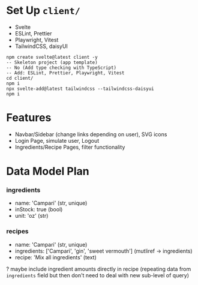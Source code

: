 # Set Up `client/`

- Svelte
- ESLint, Prettier
- Playwright, Vitest
- TailwindCSS, daisyUI

```
npm create svelte@latest client -y
-- Skeleton project (app template)
-- No (Add type checking with TypeScript)
-- Add: ESLint, Prettier, Playwright, Vitest
cd client/
npm i
npx svelte-add@latest tailwindcss --tailwindcss-daisyui
npm i
```

# Features

- Navbar/Sidebar (change links depending on user), SVG icons
- Login Page, simulate user, Logout
- Ingredients/Recipe Pages, filter functionality

# Data Model Plan

### ingredients
- name: 'Campari' (str, unique)
- inStock: true (bool)
- unit: 'oz' (str)

### recipes
- name: 'Campari' (str, unique)
- ingredients: ['Campari', 'gin', 'sweet vermouth'] (mutliref -> ingredients)
- recipe: 'Mix all ingredients' (text)

? maybe include ingredient amounts directly in recipe (repeating data from `ingredients` field but then don't need to deal with new sub-level of query)
